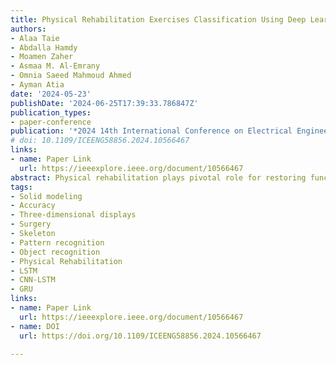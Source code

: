```yaml
---
title: Physical Rehabilitation Exercises Classification Using Deep Learning Models
authors:
- Alaa Taie
- Abdalla Hamdy
- Moamen Zaher
- Asmaa M. Al-Emrany
- Omnia Saeed Mahmoud Ahmed
- Ayman Atia
date: '2024-05-23'
publishDate: '2024-06-25T17:39:33.786847Z'
publication_types:
- paper-conference
publication: '*2024 14th International Conference on Electrical Engineering (ICEENG)*'
# doi: 10.1109/ICEENG58856.2024.10566467
links:
- name: Paper Link
  url: https://ieeexplore.ieee.org/document/10566467
abstract: Physical rehabilitation plays pivotal role for restoring functionality and enhancing well-being in individuals with injuries, surgeries, or illnesses. This study introduces a framework to monitor patient progress during rehabilitation and identify the parts of skeleton for each exercise involved in each exercise. First experiment using UI- PRMD dataset, accuracies were 98.50%, 87.8%, 92.4% for LSTM, CNN-LSTM and GRU respectively. The second experiments with a collected dataset showed accuracies of 98.11% for LSTM, 71.7% for CNN-LSTM, and 96.23% for GRU, with additional promising results from DenseNet models and 3D array representations.
tags:
- Solid modeling
- Accuracy
- Three-dimensional displays
- Surgery
- Skeleton
- Pattern recognition
- Object recognition
- Physical Rehabilitation
- LSTM
- CNN-LSTM
- GRU
links:
- name: Paper Link
  url: https://ieeexplore.ieee.org/document/10566467
- name: DOI
  url: https://doi.org/10.1109/ICEENG58856.2024.10566467

---
```

